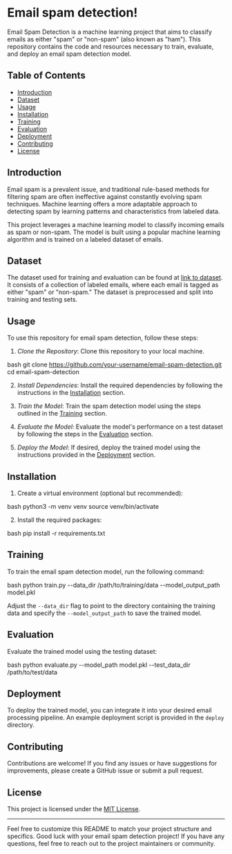 # Email spam detection!

Email Spam Detection is a machine learning project that aims to classify emails as either "spam" or "non-spam" (also known as "ham"). This repository contains the code and resources necessary to train, evaluate, and deploy an email spam detection model.

## Table of Contents

- [Introduction](#introduction)
- [Dataset](#dataset)
- [Usage](#usage)
- [Installation](#installation)
- [Training](#training)
- [Evaluation](#evaluation)
- [Deployment](#deployment)
- [Contributing](#contributing)
- [License](#license)

## Introduction

Email spam is a prevalent issue, and traditional rule-based methods for filtering spam are often ineffective against constantly evolving spam techniques. Machine learning offers a more adaptable approach to detecting spam by learning patterns and characteristics from labeled data.

This project leverages a machine learning model to classify incoming emails as spam or non-spam. The model is built using a popular machine learning algorithm and is trained on a labeled dataset of emails.

## Dataset

The dataset used for training and evaluation can be found at [link to dataset](https://example.com/dataset). It consists of a collection of labeled emails, where each email is tagged as either "spam" or "non-spam." The dataset is preprocessed and split into training and testing sets.

## Usage

To use this repository for email spam detection, follow these steps:

1. *Clone the Repository*: Clone this repository to your local machine.

bash
git clone https://github.com/your-username/email-spam-detection.git
cd email-spam-detection


2. *Install Dependencies*: Install the required dependencies by following the instructions in the [Installation](#installation) section.

3. *Train the Model*: Train the spam detection model using the steps outlined in the [Training](#training) section.

4. *Evaluate the Model*: Evaluate the model's performance on a test dataset by following the steps in the [Evaluation](#evaluation) section.

5. *Deploy the Model*: If desired, deploy the trained model using the instructions provided in the [Deployment](#deployment) section.

## Installation

1. Create a virtual environment (optional but recommended):

bash
python3 -m venv venv
source venv/bin/activate


2. Install the required packages:

bash
pip install -r requirements.txt


## Training

To train the email spam detection model, run the following command:

bash
python train.py --data_dir /path/to/training/data --model_output_path model.pkl


Adjust the `--data_dir` flag to point to the directory containing the training data and specify the `--model_output_path` to save the trained model.

## Evaluation

Evaluate the trained model using the testing dataset:

bash
python evaluate.py --model_path model.pkl --test_data_dir /path/to/test/data


## Deployment

To deploy the trained model, you can integrate it into your desired email processing pipeline. An example deployment script is provided in the `deploy` directory.

## Contributing

Contributions are welcome! If you find any issues or have suggestions for improvements, please create a GitHub issue or submit a pull request.

## License

This project is licensed under the [MIT License](LICENSE).

---

Feel free to customize this README to match your project structure and specifics. Good luck with your email spam detection project! If you have any questions, feel free to reach out to the project maintainers or community.


